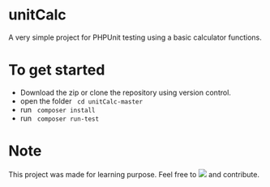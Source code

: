 # unitCalc

 A very simple project for PHPUnit testing using a basic calculator functions.
 
 # To get started 
 
 - Download the zip or clone the repository using version control.
 - open the folder <code> cd unitCalc-master </code>
 - run <code> composer install </code>
 - run <code> composer run-test </code>
 
 # Note 
 
 This project was made for learning purpose. Feel free to <img src="https://img.icons8.com/material/24/000000/code-fork.png"> and contribute.
